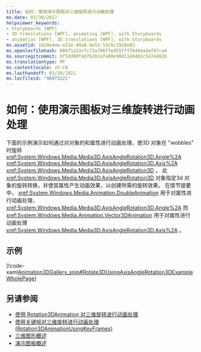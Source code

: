 ```yaml
---
title: 如何：使用演示图板对三维旋转进行动画处理
ms.date: 03/30/2017
helpviewer_keywords:
- Storyboards [WPF]
- 3D translations [WPF], animating [WPF], with Storyboards
- animation [WPF], 3D translations [WPF], with Storyboards
ms.assetid: 1020e44e-e21e-49a8-be53-53cbc1910e83
ms.openlocfilehash: 088f1a33cfc73a706ffed55ffff6494adaf8fca4
ms.sourcegitcommit: bf5dd80f4d7b202afa90e90d1148402c5474d826
ms.translationtype: MT
ms.contentlocale: zh-CN
ms.lasthandoff: 03/30/2021
ms.locfileid: "96973221"
---
```

# <a name="how-to-animate-a-3d-rotation-using-storyboards"></a>如何：使用演示图板对三维旋转进行动画处理
下面的示例演示如何通过对对象的和属性进行动画处理，使3D 对象在 "wobbles" 时旋转 <xref:System.Windows.Media.Media3D.AxisAngleRotation3D.Angle%2A> <xref:System.Windows.Media.Media3D.AxisAngleRotation3D.Axis%2A> <xref:System.Windows.Media.Media3D.AxisAngleRotation3D> 。 此 <xref:System.Windows.Media.Media3D.AxisAngleRotation3D> 对象指定3d 对象的旋转转换，并使其属性产生动画效果，以创建所需的旋转效果。 在情节提要中， <xref:System.Windows.Media.Animation.DoubleAnimation> 用于对属性进行动画处理， <xref:System.Windows.Media.Media3D.AxisAngleRotation3D.Angle%2A> 而 <xref:System.Windows.Media.Animation.Vector3DAnimation> 用于对属性进行动画处理 <xref:System.Windows.Media.Media3D.AxisAngleRotation3D.Axis%2A> 。  
  
## <a name="example"></a>示例  
 [!code-xaml[Animation3DGallery_snip#Rotate3DUsingAxisAngleRotation3DExampleWholePage](~/samples/snippets/csharp/VS_Snippets_Wpf/Animation3DGallery_snip/CS/Rotat3DUsingAxisAngleRotation3DExample.xaml#rotate3dusingaxisanglerotation3dexamplewholepage)]  
  
## <a name="see-also"></a>另请参阅

- [使用 Rotation3DAnimation 对三维旋转进行动画处理](how-to-animate-a-3-d-rotation-using-rotation3danimation.md)
- [使用关键帧对三维旋转进行动画处理 (Rotation3DAnimationUsingKeyFrames)](how-to-animate-a-3-d-rotation-using-key-frames.md)
- [三维图形概述](3-d-graphics-overview.md)
- [演示图板概述](storyboards-overview.md)
